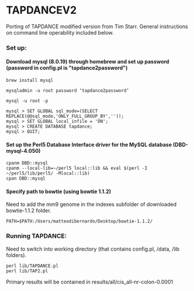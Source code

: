 # TAPDANCEV2

Porting of TAPDANCE modified version from Tim Starr. General instructions on command line operability included below.

### Set up:

#### Download mysql (8.0.19) through homebrew and set up password (password in config.pl is "tapdance2password")

	brew install mysql

	mysqladmin -u root password ‘tapdance2password’

	mysql -u root -p
	
	mysql > SET GLOBAL sql_mode=(SELECT REPLACE(@@sql_mode,'ONLY_FULL_GROUP_BY',''));
	mysql > SET GLOBAL local_infile = 'ON';
	mysql > CREATE DATABASE tapdance;
	mysql > QUIT;
	
#### Set up the Perl5 Database Interface driver for the MySQL database (DBD-mysql-4.050)

	cpanm DBD::mysql
	cpanm --local-lib=~/perl5 local::lib && eval $(perl -I ~/perl5/lib/perl5/ -Mlocal::lib)
	cpan DBD::mysql

#### Specify path to bowtie (using bowtie 1.1.2)

Need to add the mm9 genome in the indexes subfolder of downloaded bowtie-1.1.2 folder.

	PATH=$PATH:/Users/matteodibernardo/Desktop/bowtie-1.1.2/
	
### Running TAPDANCE:

Need to switch into working directory (that contains config.pl, /data, /lib folders).
	
	perl lib/TAPDANCE.pl
	perl lib/TAP2.pl

Primary results will be contained in results/all/cis_all-nr-colon-0.0001
